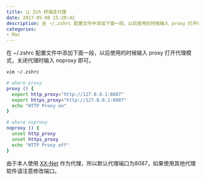 ```yaml
---
title: 让 Zsh 终端走代理
date: 2017-05-08 15:20:42
description: 在 ~/.zshrc 配置文件中添加下面一段，以后使用的时候输入 proxy 打开代理模式，关闭代理时输入 noproxy 即可。
categories: 
- Mac
---
```

在 ~/.zshrc 配置文件中添加下面一段，以后使用的时候输入 proxy 打开代理模式，关闭代理时输入 noproxy 即可。

```bash
vim ~/.zshrc

# where proxy
proxy () {
  export http_proxy="http://127.0.0.1:8087"
  export https_proxy="http://127.0.0.1:8087"
  echo "HTTP Proxy on"
}

# where noproxy
noproxy () {
  unset http_proxy
  unset https_proxy
  echo "HTTP Proxy off"
}
```
由于本人使用 [XX-Net](https://github.com/XX-net/XX-Net) 作为代理，所以默认代理端口为8087，如果使用其他代理软件请注意修改端口。